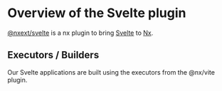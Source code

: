 # Overview of the Svelte plugin

[@nxext/svelte](https://github.com/nxext/nx-extensions/tree/main/packages/svelte) is a nx plugin to bring [Svelte](https://svelte.dev/) to [Nx](https://nx.dev/).

## Executors / Builders

Our Svelte applications are built using the executors from the @nx/vite plugin.
